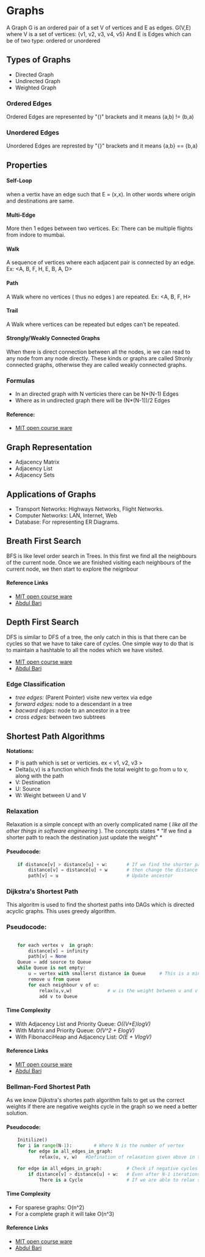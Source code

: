 # Graphs
A Graph G is an ordered pair of a set V of vertices and E as edges.
G(V,E)
where V is a set of vertices: {v1, v2, v3, v4, v5}
And E is Edges which can be of two type: ordered or unordered


## Types of Graphs
* Directed Graph
* Undirected Graph
* Weighted Graph

### Ordered Edges
Ordered Edges are represented by "()" brackets and it means (a,b) != (b,a)
### Unordered Edges
Unordered Edges are represted by "{}" brackets and it means {a,b} == {b,a}

## Properties

#### Self-Loop
when a vertix have an edge such that E = (x,x). In other words where origin and destinations are same.
#### Multi-Edge
More then 1 edges between two vertices. Ex: There can be multiple flights from indore to mumbai.
#### Walk
A sequence of vertices where each adjacent pair is connected by an edge. Ex: <A, B, F, H, E, B, A, D> 
#### Path
A Walk where no vertices ( thus no edges ) are repeated. Ex: <A, B, F, H>
#### Trail
A Walk where vertices can be repeated but edges can't be repeated.

#### Strongly/Weakly Connected Graphs
When there is direct connection between all the nodes, ie we can read to any node from any node directly. These kinds or graphs are called Stronly connected graphs, otherwise they are called weakly connected graphs.


### Formulas
* In an directed graph with N verticies there can be N*(N-1) Edges
* Where as in undirected graph there will be (N*(N-1))/2 Edges

#### Reference:
* [MIT open course ware](https://www.youtube.com/watch?v=Aa2sqUhIn-E&list=PLUl4u3cNGP61Oq3tWYp6V_F-5jb5L2iHb&index=15)

## Graph Representation
* Adjacency Matrix
* Adjacency List
* Adjacency Sets

## Applications of Graphs
* Transport Networks: Highways Networks, Flight Networks.
* Computer Networks: LAN, Internet, Web 
* Database: For representing ER Diagrams.


## Breath First Search
BFS is like level order search in Trees. In this first we find all the neighbours of the current node. Once we are finished visiting each neighbours of the current node, we then start to explore the neignbour


#### Reference Links
* [MIT open course ware](https://www.youtube.com/watch?v=s-CYnVz-uh4&list=PLUl4u3cNGP61Oq3tWYp6V_F-5jb5L2iHb&index=13)
* [Abdul Bari](https://www.youtube.com/watch?v=pcKY4hjDrxk) 

## Depth First Search 
DFS is similar to DFS of a tree, the only catch in this is that there can be cycles so that we have to take care of cycles. One simple way to do that is to maintain a hashtable to all the nodes which we have visited.

* [MIT open course ware](https://www.youtube.com/watch?v=AfSk24UTFS8&list=PLUl4u3cNGP61Oq3tWYp6V_F-5jb5L2iHb&index=14)
* [Abdul Bari](https://www.youtube.com/watch?v=pcKY4hjDrxk)

### Edge Classification
* *tree edges:* (Parent Pointer) visite new vertex via edge
* *forward edges:* node to a descendant in a tree
* *bacward edges:* node to an ancestor in a tree
* *cross edges:*  between two subtrees

## Shortest Path Algorithms
__Notations:__
* P is path which is set or verticies. ex < v1, v2, v3 >
* Delta(u,v) is a function which finds the total weight to go from u to v, along with the path
* V: Destination
* U: Source
* W: Weight between U and V

### Relaxation
Relaxation is a simple concept with an overly complicated name ( *like all the other things in software engineering* ). The concepts states * "If we find a shorter path to reach the destination just update the weight" *
#### Pseudocode:

``` python
    if distance[v] > distance[u] + w:       # If we find the shorter path to the destination
        distance[v] = distance[u] + w       # then change the distance table
        path[v] = u                         # Update ancestor
```
### Dijkstra's Shortest Path
This algoritm is used to find the shortest paths into DAGs which is directed acyclic graphs. This uses greedy algorithm.

### Pseudocode:
```python

    for each vertex v  in graph:
        distance[v] = infinity
        path[v] = None
    Queue = add source to Queue
    while Queue is not empty:
        u = vertex with smallerst distance in Queue     # This is a min priority queue
        remove u from queue
        for each neighbour v of u:
            relax(u,v,w)             # w is the weight between u and v
            add v to Queue
```

#### Time Complexity
* With Adjacency List and Priority Queue: *O((V+E)logV)*
* With Matrix and Priority Queue: *O(V^2 + ElogV)*
* With FibonacciHeap and Adjacency List: *O(E + VlogV)*

#### Reference Links
* [MIT open course ware](https://www.youtube.com/watch?v=2E7MmKv0Y24&list=PLUl4u3cNGP61Oq3tWYp6V_F-5jb5L2iHb&index=16)
* [Abdul Bari](https://www.youtube.com/watch?v=XB4MIexjvY0)

### Bellman-Ford Shortest Path
As we know Dijkstra's shortes path algorithm fails to get us the correct weights if there are negative weights cycle in the graph so we need a better solution.

#### Pseudocode:

```python
    Initilize()
    for i in range(N-1):        # Where N is the number of vertex
        for edge in all_edges_in_graph:
            relax(u, v, w)   #Defination of relaxation given above in the doc
    
    for edge in all_edges_in_graph:         # Check if negative cycles exists
        if distance[v] > distance[u] + w:   # Even after N-1 iterations of relaxations
            There is a Cycle                # If we are able to relax some edges there is a cycle
```

#### Time Complexity
* For sparese graphs: O(n^2)
* For a complete graph it will take O(n^3) 

#### Reference Links
* [MIT open course ware](https://www.youtube.com/watch?v=ozsuci5pIso)
* [Abdul Bari](https://www.youtube.com/watch?v=FtN3BYH2Zes)

